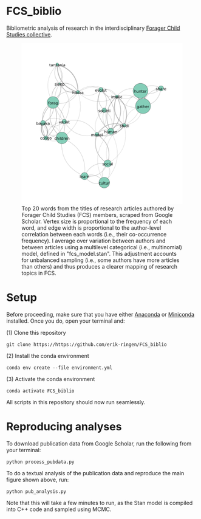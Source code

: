 # FCS_biblio
Bibliometric analysis of research in the interdisciplinary [Forager Child Studies collective](https://foragerchildstudies.wixsite.com/home).

<p align="center">
<figure class="image">
<img src="https://github.com/erik-ringen/FCS_biblio/blob/main/img/word_cor.png" width="500">
  <figcaption>Top 20 words from the titles of research articles authored by Forager Child Studies (FCS) members, scraped from Google Scholar. Vertex size is proportional to the frequency of each word, and edge width is proportional to the author-level correlation between each words (i.e., their co-occurrence frequency). I average over variation between authors and between articles using a multilevel categorical (i.e., multinomial) model, defined in "fcs_model.stan". This adjustment accounts for unbalanced sampling (i.e., some authors have more articles than others) and thus produces a clearer mapping of research topics in FCS. </figcaption>
</figure>
</p>

# Setup

Before proceeding, make sure that you have either [Anaconda](https://docs.anaconda.com/anaconda/install/index.html) or [Miniconda](https://docs.conda.io/en/latest/miniconda.html) installed. Once you do, open your terminal and:

(1) Clone this repository

```
git clone https://https://github.com/erik-ringen/FCS_biblio
```

(2) Install the conda environment

```
conda env create --file environment.yml
```

(3) Activate the conda environment

```
conda activate FCS_biblio
```

All scripts in this repository should now run seamlessly.

# Reproducing analyses

To download publication data from Google Scholar, run the following from your terminal:
```
python process_pubdata.py
```

To do a textual analysis of the publication data and reproduce the main figure shown above, run:

```
python pub_analysis.py
```

Note that this will take a few minutes to run, as the Stan model is compiled into C++ code and sampled using MCMC.
